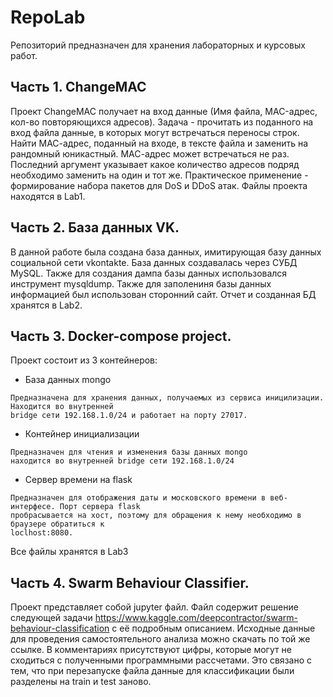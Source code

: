 # RepoLab  
Репозиторий предназначен для хранения лабораторных и курсовых работ.  
## Часть 1. ChangeMAC  
Проект ChangeMAC получает на вход данные (Имя файла, MAC-адрес, кол-во повторяющихся адресов).
Задача - прочитать из поданного на вход файла данные, в которых могут встречаться переносы строк. 
Найти МАС-адрес, поданный на входе, в тексте файла и заменить на рандомный юникастный. МАС-адрес
может встречаться не раз. Последний аргумент указывает какое количество адресов подряд необходимо
заменить на один и тот же.
Практическое применение - формирование набора пакетов для DoS и DDoS атак.
Файлы проекта находятся в Lab1.
## Часть 2. База данных VK.
В данной работе была создана база данных, имитирующая базу данных социальной сети vkontakte. 
База данных создавалась через СУБД MySQL. Также для создания дампа базы данных использовался
инструмент mysqldump. Также для заполениня базы данных информацией был использован сторонний
сайт. Отчет и созданная БД хранятся в Lab2.
## Часть 3. Docker-compose project.
Проект состоит из 3 контейнеров:
 - База данных mongo
```
Предназначена для хранения данных, получаемых из сервиса иницилизации. Находится во внутренней
bridge сети 192.168.1.0/24 и работает на порту 27017.
```
 - Контейнер инициализации
```
Предназначен для чтения и изменения базы данных mongo
находится во внутренней bridge сети 192.168.1.0/24
```
 - Сервер времени на flask
```
Предназначен для отображения даты и московского времени в веб-интерфесе. Порт сервера flask
пробрасывается на хост, поэтому для обращения к нему необходимо в браузере обратиться к
loclhost:8080.
```
Все файлы хранятся в Lab3
## Часть 4. Swarm Behaviour Classifier.
Проект представляет собой jupyter файл. Файл содержит решение следующей задачи 
https://www.kaggle.com/deepcontractor/swarm-behaviour-classification с её подробным описанием.
Исходные данные для проведения самостоятельного анализа можно скачать по той же ссылке.
В комментариях присутствуют цифры, которые могут не сходиться с полученными программными 
рассчетами. Это связано с тем, что при перезапуске файла данные для классификации были 
разделены на train и test заново.